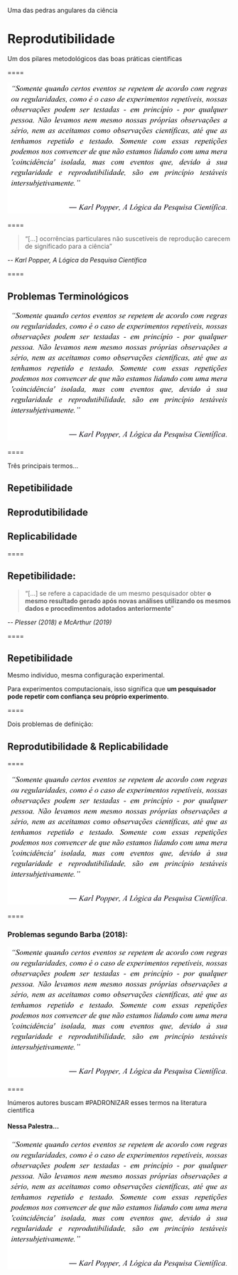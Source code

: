 <!-- .slide: data-background="img/motivation.jpg" -->

Uma das pedras angulares da ciência <br>
# Reprodutibilidade
Um dos pilares metodológicos das boas práticas científicas

====

![avatar][avatar] <!-- .element: class="pull-center" -->

[avatar]: ../shared/img/popper.png

====

> “[...] ocorrências particulares não suscetíveis de reprodução carecem de significado para a ciência”

-- <cite>Karl Popper, A Lógica da Pesquisa Científica</cite>

====

## Problemas Terminológicos

![avatar][avatar] <!-- .element: class="pull-center" -->

[avatar]: ../shared/img/fig.png

====

Três principais termos...

## Repetibilidade
## Reprodutibilidade
## Replicabilidade

====

<!-- .slide: data-background="img/motivation.jpg" -->

## Repetibilidade:

> “[...] se refere a capacidade de um mesmo pesquisador obter **o mesmo resultado gerado após novas análises utilizando os mesmos dados e procedimentos adotados anteriormente**”

-- <cite>Plesser (2018) e McArthur (2019)</cite>

====

## Repetibilidade

Mesmo indivíduo, mesma configuração experimental.

Para experimentos computacionais, isso significa que **um pesquisador pode repetir com confiança seu próprio experimento**.

====

Dois problemas de definição:

## Reprodutibilidade & Replicabilidade

====

![avatar][avatar] <!-- .element: class="pull-center" -->

[avatar]: ../shared/img/Barba.png

====

### Problemas segundo Barba (2018):

![avatar][avatar] <!-- .element: class="pull-center" -->

[avatar]: ../shared/img/reprorepli.png

====

Inúmeros autores buscam
#PADRONIZAR
esses termos na literatura científica

#### Nessa Palestra...

![avatar][avatar] <!-- .element: class="pull-center" -->

[avatar]: ../shared/img/definicao.png
